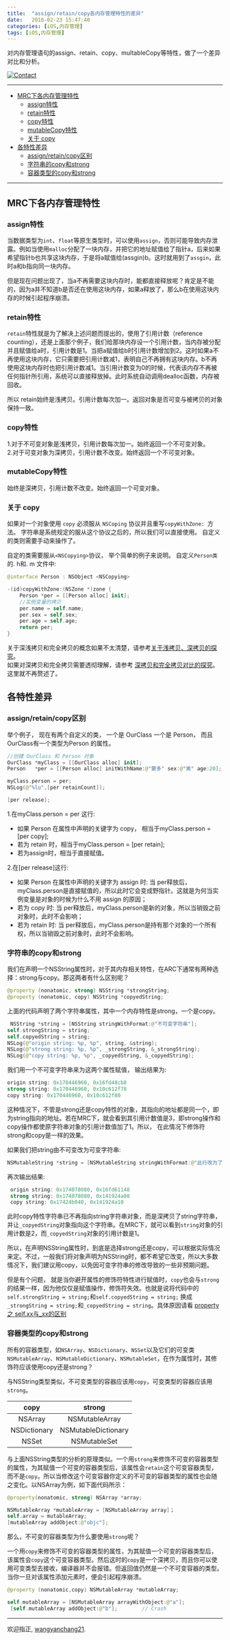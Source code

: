 ```yaml
---
title:  "assign/retain/copy各内存管理特性的差异"
date:   2016-02-23 15:47:40
categories: [iOS,内存管理]
tags: [iOS,内存管理]
---
```


对内存管理语句的assign、retain、copy、multableCopy等特性，做了一个差异对比和分析。

[![Contact](https://img.shields.io/badge/contact-wangyanchang21-green.svg)](https://github.com/wangyanchang21)

------

- [MRC下各内存管理特性](#mrc下各内存管理特性)
	- [assign特性](#assign特性)
	- [retain特性](#retain特性)
	- [copy特性](#copy特性)
	- [mutableCopy特性](#mutablecopy特性)
	- [关于 copy](#关于-copy)
- [各特性差异](#各特性差异)
	- [assign/retain/copy区别](#assignretaincopy区别)
	- [字符串的copy和strong](#字符串的copy和strong)
	- [容器类型的copy和strong](#容器类型的copy和strong)

------


## MRC下各内存管理特性

### assign特性

当数据类型为`int`、`float`等原生类型时，可以使用`assign`，否则可能导致内存泄露。例如当使用`malloc`分配了一块内存，并把它的地址赋值给了指针a，后来如果希望指针b也共享这块内存，于是将a赋值给(assgin)b。这时就用到了`assgin`，此时a和b指向同一块内存。

但是现在问题出现了，当a不再需要这块内存时，能都直接释放呢？肯定是不能的，因为a并不知道b是否还在使用这块内存，如果a释放了，那么b在使用这块内存的时候引起程序崩溃。

### retain特性

`retain`特性就是为了解决上述问题而提出的，使用了引用计数（reference counting），还是上面那个例子，我们给那块内存设一个引用计数，当内存被分配并且赋值给a时，引用计数是1。当把a赋值给b时引用计数增加到2。这时如果a不再使用这块内存，它只需要把引用计数减1，表明自己不再拥有这块内存。b不再使用这块内存时也把引用计数减1。当引用计数变为0的时候，代表该内存不再被任何指针所引用，系统可以直接释放掉。此时系统自动调用dealloc函数，内存被回收。

所以 retain始终是浅拷贝。引用计数每次加一。返回对象是否可变与被拷贝的对象保持一致。

### copy特性

1.对于不可变对象是浅拷贝，引用计数每次加一。始终返回一个不可变对象。  
2.对于可变对象为深拷贝，引用计数不改变。始终返回一个不可变对象。

### mutableCopy特性

始终是深拷贝，引用计数不改变。始终返回一个可变对象。

### 关于 copy

如果对一个对象使用 `copy` 必须服从 `NSCoping` 协议并且重写`copyWithZone: `方法。 字符串是系统规定的服从这个协议之后的，所以我们可以直接使用。 自定义的类则需要手动来操作了。

自定的类需要服从`<NSCopying>`协议， 举个简单的例子来说明。 自定义`Person类`的. h和. m 文件中:

``` swift
@interface Person : NSObject <NSCopying>
```

``` swift
-(id)copyWithZone:(NSZone *)zone {
    Person *per = [[Person alloc] init];
    //实例变量的拷贝
    per.name = self.name;
    per.sex = self.sex;
    per.age = self.age;
    return per;
}
```

关于深浅拷贝和完全拷贝的概念如果不太清楚，请参考[关于浅拷贝、深拷贝的探究](https://dcsnail.blog.csdn.net/article/details/51145690)。     
如果对深拷贝和完全拷贝需要透彻理解，请参考 [深拷贝和完全拷贝对比的探究](https://wangyanchang21.github.io/2016/深拷贝和完全拷贝对比的探究/)。     
这里就不再赘述了。

## 各特性差异

### assign/retain/copy区别

举个例子， 现在有两个自定义的类， 一个是 OurClass 一个是 Person， 而且 OurClass有一个类型为Person 的属性。

``` swift
//创建 OurClass 和 Person 对象
OurClass *myClass = [[OurClass alloc] init];
Person   *per = [[Person alloc] initWithName:@"蒙多" sex:@"男" age:20];

myClass.person = per;
NSLog(@"%lu",[per retainCount]);

[per release]; 
```

1.在myClass.person = per 这行:    

- 如果 Person 在属性中声明的关键字为 copy， 相当于myClass.person = [per copy];   
- 若为 retain 时，相当于myClass.person = [per retain];  
- 若为assign时，相当于直接赋值。

2.在[per release]这行:   

- 如果 Person 在属性中声明的关键字为 assign 时: 当 per释放后，myClass.person是直接赋值的，所以此时它会变成野指针。这就是为何当实例变量是对象的时候为什么不用 assign 的原因；  
- 若为 copy 时: 当 per释放后，myClass.person是新的对象，所以当销毁之前对象时，此时不会影响；  
- 若为 retain 时: 当 per释放后，myClass.person是持有那个对象的一个所有权，所以当销毁之前对象时，此时不会影响。   

### 字符串的copy和strong

我们在声明一个NSString属性时，对于其内存相关特性，在ARC下通常有两种选择：strong与copy。那这两者有什么区别呢？

``` swift
@property (nonatomic, strong) NSString *strongString;
@property (nonatomic, copy) NSString *copyedString;
```

上面的代码声明了两个字符串属性，其中一个内存特性是strong，一个是copy。

``` swift
 NSString *string = [NSString stringWithFormat:@"不可变字符串"];
self.strongString = string;
self.copyedString = string;
NSLog(@"origin string: %p, %p", string, &string);
NSLog(@"strong string: %p, %p", _strongString, &_strongString);
NSLog(@"copy string: %p, %p", _copyedString, &_copyedString);
```

我们用一个不可变字符串来为这两个属性赋值， 输出结果为:

``` swift
origin string: 0x170446960, 0x16fd48cb8
strong string: 0x170446960, 0x10c612f78
copy string: 0x170446960, 0x10c612f80
```

这种情况下，不管是strong还是copy特性的对象，其指向的地址都是同一个，即为string指向的地址。若在MRC下，就会看到其引用计数值是3，即strong操作和copy操作都使原字符串对象的引用计数值加了1。所以， 在此情况下修饰符strong和copy是一样的效果。


如果我们把string由不可变改为可变字符串:

``` swift
NSMutableString *string = [NSMutableString stringWithFormat:@"此行改为了可变字符串"];
```

再次输出结果:

``` swift
 origin string: 0x174078080, 0x16fd61148
 strong string: 0x174078080, 0x141924a08
 copy string: 0x17424b040, 0x141924a10
```

此时copy特性字符串已不再指向string字符串对象，而是深拷贝了string字符串，并让`_copyedString`对象指向这个字符串。在MRC下，就可以看到`string`对象的引用计数是2，而`_copyedString`对象的引用计数是1。

所以，在声明NSString属性时，到底是选择strong还是copy，可以根据实际情况来定。不过，一般我们将对象声明为NSString时，都不希望它改变，所以大多数情况下，我们建议用copy，以免因可变字符串的修改导致的一些非预期问题。

但是有个问题， 就是当你避开属性的修饰符特性进行赋值时，`copy`也会与`strong`的结果一样，因为他仅仅是赋值操作，修饰符失效。也就是说将代码中的`self.strongString = string;`和`self.copyedString = string;` 换成 `_strongString = string;`和`_copyedString = string`。具体原因请看 [property之 self.xx与_xx的区别](http://blog.csdn.net/wangyanchang21/article/details/50607651)


### 容器类型的copy和strong

所有的容器类型，如`NSArray`、`NSDictionary`、`NSSet`以及它们的可变类`NSMutableArray`、`NSMutableDictionary`、`NSMutableSet`，在作为属性时，其修饰符应该使用copy还是strong？

与NSString类型类似，不可变类型的容器应该用`copy`，可变类型的容器应该用`strong`。

| copy  | strong  |
|:--------: | :-------------:|
| NSArray  | NSMutableArray |
| NSDictionary  | NSMutableDictionary |
| NSSet  | NSMutableSet |

与上面NSString类型的分析的原理类似。一个用`strong`来修饰不可变的容器类型的属性，为其赋值一个可变的容器类型后，该属性会`retain`这个可变容器类型，而不是`copy`。所以当修改这个可变容器你定义的不可变的容器类型的属性也会随之变化。以NSArray为例，如下面代码所示：

``` swift
@property(nonatomic, strong) NSArray *array;

NSMutableArray *mutableArray = [NSMutableArray array]；
self.array = mutableArray;
[mutableArray addObject:@"objc"];
```

那么，不可变的容器类型为什么要使用`strong`呢？

一个用`copy`来修饰不可变的容器类型的属性，为其赋值一个可变的容器类型后，该属性会`copy`这个可变容器类型。然后这时的`copy`是一个深拷贝，而且你可以使用可变类型去接收，编译器并不会报错。但返回值仍然是一个不可变容器的类型。当你一旦对该属性添加元素时，便会引起程序崩溃。

``` swift
@property (nonatomic,copy) NSMutableArray *mutableArray;

self.mutableArray = [NSMutableArray arrayWithObject:@"a"];
 [self.mutableArray addObject:@"b"];		// Crash
```


-------

欢迎指正, [wangyanchang21](https://github.com/wangyanchang21).


